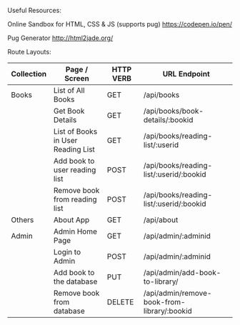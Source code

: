 Useful Resources:

Online Sandbox for HTML, CSS & JS (supports pug)
https://codepen.io/pen/

Pug Generator
http://html2jade.org/

Route Layouts:

| Collection | Page / Screen                          | HTTP VERB  | URL Endpoint |
| ---------- |----------------------------------------| -----------|----------------------------------------|
| Books      |List of All Books                       |GET         |/api/books
|            |Get Book Details                        |GET         |/api/books/book-details/:bookid
|            |List of Books in User Reading List      |GET         |/api/books/reading-list/:userid
|            |Add book to user reading list           |POST        |/api/books/reading-list/:userid/:bookid
|            |Remove book from reading list           |POST        |/api/books/reading-list/:userid/:bookid
| Others     |About App                               |GET         |/api/about
| Admin      |Admin Home Page                         |GET         |/api/admin/:adminid
|            |Login to Admin                          |POST        |/api/admin/:adminid
|            |Add book to the database                |PUT         |/api/admin/add-book-to-library/
|            |Remove book from database               |DELETE      |/api/admin/remove-book-from-library/:bookid